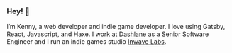 ### Hey! 👋

I’m Kenny, a web developer and indie game developer. I love using Gatsby, React, Javascript, and Haxe. I work at [Dashlane](https://dashlane.com) as a Senior Software Engineer and I run an indie games studio [Inwave Labs](https://inwavelabs.com).
